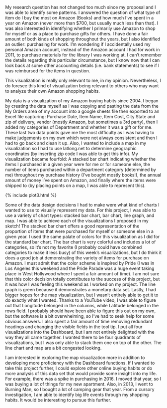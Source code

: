 
My research question has not changed too much since my proposal and I was able to identify some patterns.  I answered the question of what type of item do I buy the most on Amazon (Books) and how much I’ve spent in a year on Amazon (never more than $700, but usually much less than that).  I was also interested in identifying whether I primarily use Amazon to shop for myself or as a place to purchase gifts for others.  I have done a fair amount of both kinds of shopping throughout the years, but I also identified an outlier: purchasing for work.  I’m wondering if I accidentally used my personal Amazon account, instead of the Amazon account I had for work in 2011, to purchase materials for the library I was working at. I can’t remember the details regarding this particular circumstance, but I know now that I can look back at some other accounting details (i.e. bank statements) to see if I was reimbursed for the items in question.  

This visualization is really only relevant to me, in my opinion.  Nevertheless, I do foresee this kind of visualization being relevant to others who may want to analyze their own Amazon shopping habits.  

My data is a visualization of my Amazon buying habits since 2004.  I began by creating the data myself as I was copying and pasting the data from the My Orders area of my account into a google sheets file then exported to an Excel file capturing: Purchase Date, Item Name, Item Cost, City State and zip of delivery, vendor (mostly Amazon, but sometimes a 3rd party), then I added my categories of Department and whether it was a gift or for me.  These last two data points gave me the most difficulty as I was having to make judgements on my own which were not always consistent and then I had to go back and clean it up.  Also, I wanted to include a map in my visualization so I had to use latlong.net to determine geographic coordinates (by inserting zip code I was able to get this info).  My visualization became fourfold: A stacked bar chart indicating whether the items I purchased in a given year were for me or for someone else, the number of items purchased within a department category (determined by me) throughout my purchase history (I’ve bought mostly books!), the annual amount of money I’ve spent on Amazon, and finally where the items were shipped to (by placing points on a map, I was able to represent this).  

{% include plot3.html %}

Some of the data design decisions I had to make were what kind of charts I wanted to use to visually represent my data.  For this project, I was able to use a variety of chart types: stacked bar chart, bar chart, line graph, and map.  I was able to achieve each of the visualizations I proposed in my sketch!  The stacked bar chart offers a good representation of the proportion of items that were purchased for myself or someone else in a given year.  I used the same palate of colors for this visualization as I did for the standard bar chart.  The bar chart is very colorful and includes a lot of categories, so it’s not my favorite (I probably could have combined categories to make it less busy) of this week’s visualizations, but I do think it does a good job at demonstrating the variety of items for purchase on Amazon.  I must admit that the color scheme is inspired by Pride (I was in Los Angeles this weekend and the Pride Parade was a huge event taking place in West Hollywood where I spent a fair amount of time).  I am not sure that this color decision totally contributes to the success of this project, but it was how I was feeling this weekend as I worked on my project.  The line graph is green because it demonstrates a monetary data set.  Lastly, I had bigger hopes for the map visualization, but I wasn’t entirely able to get it to do exactly what I wanted.  Thanks to a YouTube video, I was able to figure out that Longitude belonged in the columns, while Latitude belonged in the rows field. I probably should have been able to figure this out on my own, but the software is a bit overwhelming, so I’ve had to seek help for some obvious answers.  I also spent a fair amount of time removing redundant headings and changing the visible fields in the tool tip.  I put all four visualizations into the Dashboard, but I am not entirely delighted with the way they all came together.  I wanted there to be four quadrants of visualizations, but I was only able to stack them one on top of the other.  The line chart and map are a bit congested looking.  

I am interested in exploring the map visualization more in addition to developing more proficiency with the Dashboard functions.  If I wanted to take this project further, I could explore other online buying habits or do more analysis of this data set that would provide some insight into my life.  For example, there was a spike in purchasing in 2016.  I moved that year, so I was buying a lot of things for my new apartment.  Also, in 2013, I went to Burning Man, so I bought a lot of camping gear that year.  From a cursory investigation, I am able to identify big life events through my shopping habits.  It would be interesting to pursue this further.  
